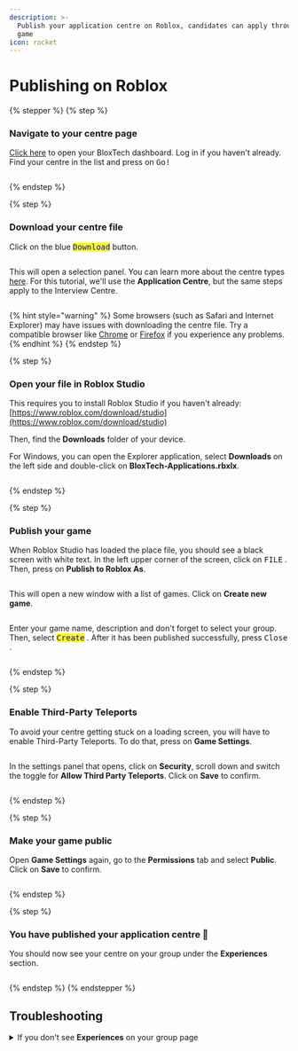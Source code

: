 ```yaml
---
description: >-
  Publish your application centre on Roblox, candidates can apply through this
  game
icon: rocket
---
```


# Publishing on Roblox

{% stepper %}
{% step %}
### Navigate to your centre page

[Click here](https://bloxtech.tech/admin/applications/) to open your BloxTech dashboard. Log in if you haven't already. Find your centre in the list and press on <kbd>Go!</kbd>

<figure><img src="../.gitbook/assets/image.png" alt=""><figcaption></figcaption></figure>
{% endstep %}

{% step %}
### Download your centre file

Click on the blue <kbd><mark style="color:blue;">Download<mark style="color:blue;"></kbd> button.

<figure><img src="../.gitbook/assets/image (1).png" alt=""><figcaption></figcaption></figure>

This will open a selection panel. You can learn more about the centre types [here](choosing-the-right-type.md). For this tutorial, we'll use the **Application Centre**, but the same steps apply to the Interview Centre.

<figure><img src="../.gitbook/assets/image (3).png" alt=""><figcaption></figcaption></figure>

{% hint style="warning" %}
Some browsers (such as Safari and Internet Explorer) may have issues with downloading the centre file. Try a compatible browser like [Chrome](https://www.google.com/chrome/) or [Firefox](https://www.mozilla.org/en-US/firefox/new/) if you experience any problems.
{% endhint %}
{% endstep %}

{% step %}
### Open your file in Roblox Studio

This requires you to install Roblox Studio if you haven't already:\
[https://www.roblox.com/download/studio](https://www.roblox.com/download/studio)

Then, find the **Downloads** folder of your device.&#x20;

For Windows, you can open the Explorer application, select **Downloads** on the left side and double-click on **BloxTech-Applications.rbxlx**.

<figure><img src="../.gitbook/assets/image (5).png" alt=""><figcaption></figcaption></figure>
{% endstep %}

{% step %}
### Publish your game

When Roblox Studio has loaded the place file, you should see a black screen with white text. In the left upper corner of the screen, click on <kbd>FILE</kbd> . Then, press on **Publish to Roblox As**.

<figure><img src="../.gitbook/assets/image (6).png" alt=""><figcaption></figcaption></figure>

This will open a new window with a list of games. Click on **Create new game**.

<figure><img src="../.gitbook/assets/image (7).png" alt=""><figcaption></figcaption></figure>

Enter your game name, description and don't forget to select your group. Then, select <kbd><mark style="color:blue;">Create<mark style="color:blue;"></kbd> . After it has been published successfully, press <kbd>Close</kbd> .

<figure><img src="../.gitbook/assets/image (8).png" alt=""><figcaption></figcaption></figure>
{% endstep %}

{% step %}
### Enable Third-Party Teleports

To avoid your centre getting stuck on a loading screen, you will have to enable Third-Party Teleports. To do that, press on **Game Settings**.

<figure><img src="../.gitbook/assets/image (9).png" alt=""><figcaption></figcaption></figure>

In the settings panel that opens, click on **Security**, scroll down and switch the toggle for **Allow Third Party Teleports**. Click on **Save** to confirm.

<figure><img src="../.gitbook/assets/image (10).png" alt=""><figcaption></figcaption></figure>
{% endstep %}

{% step %}
### Make your game public

Open **Game Settings** again, go to the **Permissions** tab and select **Public**. Click on **Save** to confirm.

<figure><img src="../.gitbook/assets/image (11).png" alt=""><figcaption></figcaption></figure>
{% endstep %}

{% step %}
### You have published your application centre :tada:

You should now see your centre on your group under the **Experiences** section.

<figure><img src="../.gitbook/assets/image (12).png" alt=""><figcaption></figcaption></figure>
{% endstep %}
{% endstepper %}

## Troubleshooting

<details>

<summary>If you don't see <strong>Experiences</strong> on your group page</summary>

You may have group game visibility turned off in your group settings. To fix this, click on the three dots and press **Configure community**.&#x20;

![](<../.gitbook/assets/image (13).png>)

Head over to the **Settings** tab and turn on **Community experiences are visible on the community home page**.

![](<../.gitbook/assets/image (14).png>)

You should now see your experiences on the group page!

</details>

